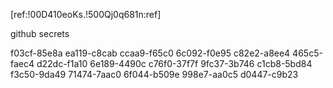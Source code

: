 [ref:!00D410eoKs.!500Qj0q681n:ref]



github secrets 

f03cf-85e8a
ea119-c8cab
ccaa9-f65c0
6c092-f0e95
c82e2-a8ee4
465c5-faec4
d22dc-f1a10
6e189-4490c
c76f0-37f7f
9fc37-3b746
c1cb8-5bd84
f3c50-9da49
71474-7aac0
6f044-b509e
998e7-aa0c5
d0447-c9b23